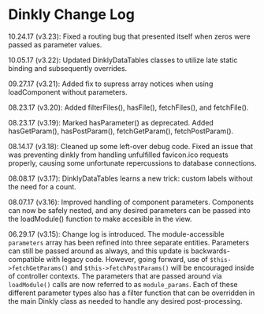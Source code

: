 Dinkly Change Log
=================

10.24.17 (v3.23): Fixed a routing bug that presented itself when zeros were passed as parameter values.

10.05.17 (v3.22): Updated DinklyDataTables classes to utilize late static binding and subsequently overrides.

09.27.17 (v3.21): Added fix to supress array notices when using loadComponent without parameters.

08.23.17 (v3.20): Added filterFiles(), hasFile(), fetchFiles(), and fetchFile(). 

08.23.17 (v3.19): Marked hasParameter() as deprecated. Added hasGetParam(), hasPostParam(), fetchGetParam(), fetchPostParam().

08.14.17 (v3.18): Cleaned up some left-over debug code. Fixed an issue that was preventing dinkly from handling unfulfilled favicon.ico requests properly, causing some unfortunate repercussions to database connections.

08.08.17 (v3.17): DinklyDataTables learns a new trick: custom labels without the need for a count.

08.07.17 (v3.16): Improved handling of component parameters. Components can now be safely nested, and any desired parameters can be passed into the loadModule() function to make accesible in the view.

06.29.17 (v3.15): Change log is introduced. The module-accessible `parameters` array has been refined into three separate entities. Parameters can still be passed around as always, and this update is backwards-compatible with legacy code. However, going forward, use of `$this->fetchGetParams()` and `$this->fetchPostParams()` will be encouraged inside of controller contexts. The parameters that are passed around via `loadModule()` calls are now referred to as `module_params`. Each of these different parameter types also has a filter function that can be overridden in the main Dinkly class as needed to handle any desired post-processing.